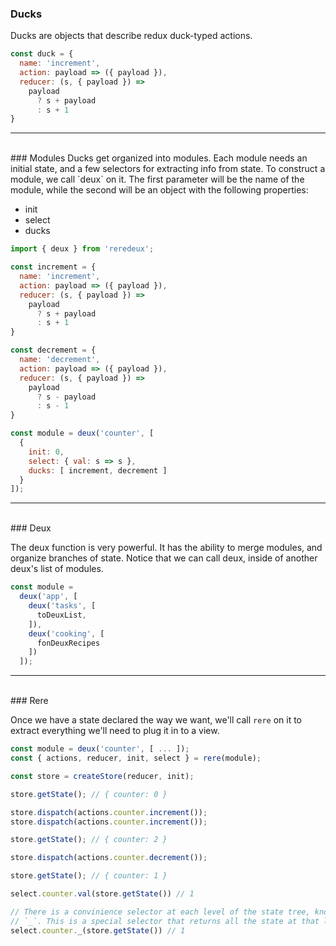 ### Ducks

Ducks are objects that describe redux duck-typed actions.

```javascript
const duck = {
  name: 'increment',
  action: payload => ({ payload }),
  reducer: (s, { payload }) =>
    payload
      ? s + payload
      : s + 1
}
```

<hr>
<br>
### Modules
Ducks get organized into modules. Each module needs an initial state, and a
few selectors for extracting info from state. To construct a module, we call
`deux` on it. The first parameter will be the name of the module,
while the second will be an object with the following properties:

* init
* select
* ducks

```javascript
import { deux } from 'reredeux';

const increment = {
  name: 'increment',
  action: payload => ({ payload }),
  reducer: (s, { payload }) =>
    payload
      ? s + payload
      : s + 1
}

const decrement = {
  name: 'decrement',
  action: payload => ({ payload }),
  reducer: (s, { payload }) =>
    payload
      ? s - payload
      : s - 1
}

const module = deux('counter', [
  {
    init: 0,
    select: { val: s => s },
    ducks: [ increment, decrement ]
  }
]);
```

<hr>
<br>
### Deux

The deux function is very powerful. It has the ability to merge modules,
and organize branches of state. Notice that we can call deux, inside of
another deux's list of modules.

```javascript
const module =
  deux('app', [
    deux('tasks', [
      toDeuxList,
    ]),
    deux('cooking', [
      fonDeuxRecipes
    ])
  ]);
```

<hr>
<br>
### Rere

Once we have a state declared the way we want, we'll call `rere`
on it to extract everything we'll need to plug it in to a view.

```javascript
const module = deux('counter', [ ... ]);
const { actions, reducer, init, select } = rere(module);

const store = createStore(reducer, init);

store.getState(); // { counter: 0 }

store.dispatch(actions.counter.increment());
store.dispatch(actions.counter.increment());

store.getState(); // { counter: 2 }

store.dispatch(actions.counter.decrement());

store.getState(); // { counter: 1 }

select.counter.val(store.getState()) // 1

// There is a convinience selector at each level of the state tree, know as
// `_`. This is a special selector that returns all the state at that level.
select.counter._(store.getState()) // 1
```
